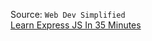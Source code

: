 Source: `Web Dev Simplified`  
[Learn Express JS In 35 Minutes](https://www.youtube.com/watch?v=SccSCuHhOw0)
